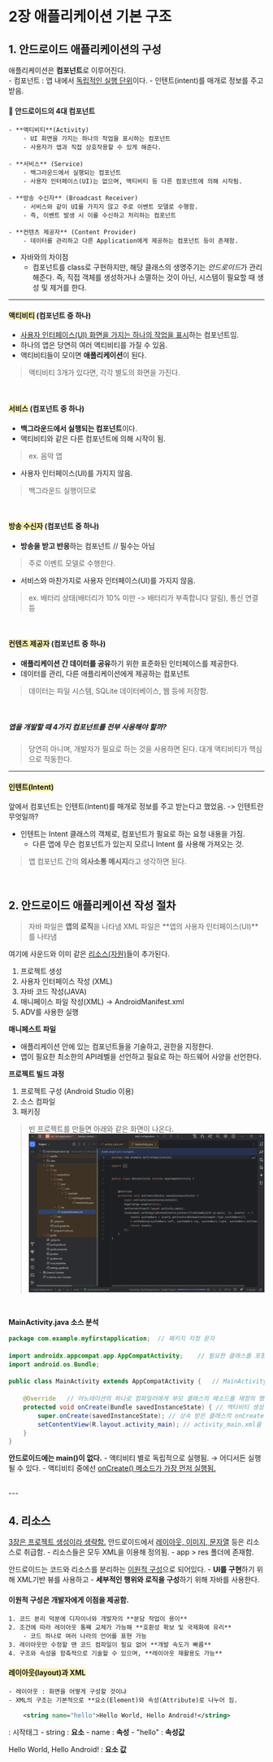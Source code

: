 # 2장 애플리케이션 기본 구조

## <span style="background-color:#F5F5F5">1. 안드로이드 애플리케이션의 구성</span>

애플리케이션은 **컴포넌트**로 이루어진다.  <br>
    - 컴포넌트 : 앱 내에서 <u>독립적인 실행 단위</u>이다.
        - 인텐트(intent)를 매개로 정보를 주고 받음.
        
#### 📱 안드로이드의 4대 컴포넌트
    - **액티비티**(Activity)
        - UI 화면을 가지는 하나의 작업을 표시하는 컴포넌트
        - 사용자가 앱과 직접 상호작용할 수 있게 해준다.

    - **서비스** (Service)
        - 백그라운드에서 실행되는 컴포넌트
        - 사용자 인터페이스(UI)는 없으며, 액티비티 등 다른 컴포넌트에 의해 시작됨.

    - **방송 수신자** (Broadcast Receiver)
        - 서비스와 같이 UI를 가지지 않고 주로 이벤트 모델로 수행함.
        - 즉, 이벤트 발생 시 이를 수신하고 처리하는 컴포넌트

    - **컨텐츠 제공자** (Content Provider)
        - 데이터를 관리하고 다른 Application에게 제공하는 컴포넌트 등이 존재함.


* 자바와의 차이점
    - 컴포넌트를 class로 구현하지만, 해당 클래스의 생명주기는 *안드로이드*가 관리해준다.
       즉, 직접 객체를 생성하거나 소멸하는 것이 아닌, 시스템이 필요할 때 생성 및 제거를 한다.

---

#### <span style="background-color:#fff5b1">액티비티</span> (컴포넌트 중 하나)
- <u>사용자 인터페이스(UI) 화면을 가지는 하나의 작업을 표시</u>하는 컴포넌트임.
- 하나의 앱은 당연히 여러 액티비티를 가질 수 있음.
- 액티비티들이 모이면 **애플리케이션**이 된다.

> 액티비티 3개가 있다면, 각각 별도의 화면을 가진다.

<br>

#### <span style="background-color:#fff5b1">서비스</span> (컴포넌트 중 하나)
- **백그라운드에서 실행되는 컴포넌트**이다.
- 액티비티와 같은 다른 컴포넌트에 의해 시작이 됨. 
> ex. 음악 앱
- 사용자 인터페이스(UI)를 가지지 않음.
> 백그라운드 실행이므로


<br>

#### <span style="background-color:#fff5b1">방송 수신자</span> (컴포넌트 중 하나)
- **방송을 받고 반응**하는 컴포넌트 // 필수는 아님
> 주로 이벤트 모델로 수행한다.
- 서비스와 마찬가지로 사용자 인터페이스(UI)를 가지지 않음.
> ex. 배터리 상태(배터리가 10% 미만 -> 배터리가 부족합니다 알림), 통신 연결 등

<br>

#### <span style="background-color:#fff5b1">컨텐츠 제공자</span> (컴포넌트 중 하나)
- **애플리케이션 간 데이터를 공유**하기 위한 표준화된 인터페이스를 제공한다.
- 데이터를 관리, 다른 애플리케이션에게 제공하는 컴포넌트
> 데이터는 파일 시스템, SQLite 데이터베이스, 웹 등에 저장함.

  <br>

##### 앱을 개발할 때 4가지 컴포넌트를 전부 사용해야 할까?
> 당연히 아니며, 개발자가 필요로 하는 것을 사용하면 된다.
대개 액티비티가 핵심으로 작동한다.

---

#### <span style="background-color:#fff5b1">인텐트(Intent)</span>
앞에서 컴포넌트는 인텐트(Intent)를 매개로 정보를 주고 받는다고 했었음.
-> 인텐트란 무엇일까?  <br>
- 인텐트는 Intent 클래스의 객체로, 컴포넌트가 필요로 하는 요청 내용을 가짐.
    - 다른 앱에 무슨 컴포넌트가 있는지 모르니 Intent 를 사용해 가져오는 것.
> 앱 컴포넌트 간의 **의사소통 메시지**라고 생각하면 된다.

<br>


## <span style="background-color:#F5F5F5">2. 안드로이드 애플리케이션 작성 절차</span>
> 자바 파일은 **앱의 로직**을 나타냄
> XML 파일은 **앱의 사용자 인터페이스(UI)**를 나타냄

여기에 사운드와 이미 같은 <u>리소스(자원)</u>들이 추가된다.  <br>
1. 프로젝트 생성
2. 사용자 인터페이스 작성 (XML)
3. 자바 코드 작성(JAVA)
4. 매니페이스 파일 작성(XML)    → AndroidManifest.xml
5. ADV를 사용한 실행
  
**매니페스트 파일**
- 애플리케이션 안에 있는 컴포넌트들을 기술하고, 권한을 지정한다.
- 앱이 필요한 최소한의 API레벨을 선언하고 필요로 하는 하드웨어 사양을 선언한다.
  
**프로젝트 빌드 과정**
1. 프로젝트 구성 (Android Studio 이용)
2. 소스 컴파일
3. 패키징

> 빈 프로젝트를 만들면 아래와 같은 화면이 나온다.
![프로젝트생성이미지](img/Ch2/2-1appTest.PNG)
  
<br>

**MainActivity.java 소스 분석**
``` java
package com.example.myfirstapplication;  // 패키지 지정 문자

import androidx.appcompat.app.AppCompatActivity;    // 필요한 클래스를 포함시 켜는 import 문장들
import android.os.Bundle;

public class MainActivity extends AppCompatActivity {   // MainActivity 클래스 정의, AppCompatActivity로부터 상속 받음

    @Override   // 어노테이션의 하나로 컴파일러에게 부모 클래스의 메소드를 재정의 했다는 것을 나타냄.
    protected void onCreate(Bundle savedInstanceState) { // 액티비티 생성될 때 딱 한번 호출. 모든 초기화와 UI 설정이 들어감.
        super.onCreate(savedInstanceState); // 상속 받은 클래스의 onCreate()를 호출하는 문장
        setContentView(R.layout.activity_main); // activity_main.xml을 화면에 보여주는 메서드
    }
}
```
  
**안드로이드에는 main()이 없다.**
    - 액티비티 별로 독립적으로 실행됨. → 어디서든 실행될 수 있다.
    - 액티비티 중에선 <u>onCreate() 메소드가 가장 먼저 실행됨.</u>

  <br>
---

## <span style="background-color:#F5F5F5">4. 리소스</span>
<u>3장은 프로젝트 생성이라 생략함.</u>
안드로이드에서 <u>레이아웃, 이미지, 문자열</u> 등은 리소스로 취급함.
    - 리소스들은 모두 XML을 이용해 정의됨.
    - app > res 폴더에 존재함.

안드로이드는 코드와 리소스를 분리하는 <u>이원적 구성</u>으로 되어있다.
    - **UI를 구현**하기 위해 XML기반 뷰를 사용하고
    - **세부적인 행위와 로직을 구성**하기 위해 자바를 사용한다.

  
#### 이원적 구성은 개발자에게 이점을 제공함.
    1. 코드 분리 덕분에 디자이너와 개발자의 **분담 작업이 용이**
    2. 조건에 따라 레이아웃 통째 교체가 가능해 **호환성 확보 및 국제화에 유리**
        - 코드 하나로 여러 나라의 언어를 표현 가능
    3. 레이아웃만 수정할 땐 코드 컴파일이 필요 없어 **개발 속도가 빠름**
    4. 구조와 속성을 함축적으로 기술할 수 있으며, **레이아웃 재활용도 가능**

#### <span style="background-color:#fff5b1">레이아웃(layout)과 XML</span>
    - 레이아웃 : 화면을 어떻게 구성할 것이냐
    - XML의 구조는 기본적으로 **요소(Element)와 속성(Attribute)로 나누어 짐.

``` xml
    <string name="hello">Hello World, Hello Android!</string>
```
<string name="hello"> : 시작태그
    - string : **요소**
    - name : **속성**
    - "hello" : **속성값**

Hello World, Hello Android! : **요소 값**